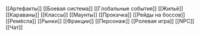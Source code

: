 [[Артефакты]]
[[Боевая система]]
[[Глобальные события]]
[[Жильё]]
[[Караваны]]
[[Классы]]
[[Маунты]]
[[Прокачка]]
[[Рейды на боссов]]
[[Ремёсла]]
[[Рынки]]
[[Фракции]]
[[Персонаж]]
[[Ролевая игра]]
[[NPC]]
[[Чат]]
